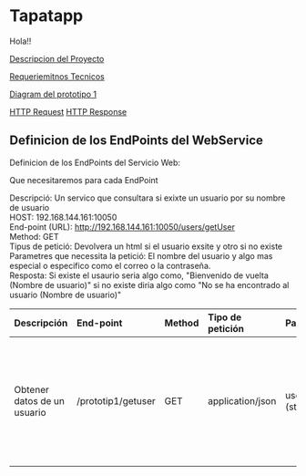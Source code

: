 # Tapatapp

Hola!!

[Descripcion del Proyecto](desTapatapp.md)

[Requeriemitnos Tecnicos](RequerimientosTecnicos.md)

[Diagram del prototipo 1](Prototipo1_diagrama.mermaid)

[HTTP Request](httpRequest.md)
[HTTP Response](httpResponse.md)

## Definicion de los EndPoints del WebService

Definicion de los EndPoints del Servicio Web:

Que necesitaremos para cada EndPoint

Descripció: Un servico que consultara si exixte un usuario por su nombre de usuario <br>
HOST: 192.168.144.161:10050 <br>
End-point (URL): http://192.168.144.161:10050/users/getUser <br>
Method: GET <br>
Tipus de petició: Devolvera un html si el usuario exsite y otro si no existe <br>
Parametres que necessita la petició: El nombre del usuario y algo mas especial o especifico como el correo o la contraseña.<br>
Resposta: Si existe el usaurio seria algo como, "Bienvenido de vuelta (Nombre de usuario)" si no existe diria algo como "No se ha encontrado al usuario (Nombre de usuario)"


| Descripción  | End-point     | Method     |Tipo de petición|Parametros| Respuesta|
| :---        |  :---        |  :---        |  :---         |  :---     |  :--- | 
| Obtener datos de un usuario  | /prototip1/getuser|GET | application/json   |  username (string) |  Codigo 200: {"email": "prueba@gmail.com",   "id": 1,   "password":  "12345",   "username": "usuari1" } Codigo 404: {error: Usuario no encontrado} Codigo 400: {error: Parametro no introducido}     |